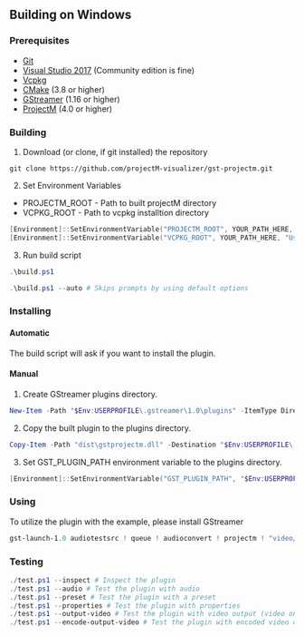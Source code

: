 ## Building on Windows

### Prerequisites

* [Git](https://git-scm.com/download/win)
* [Visual Studio 2017](https://www.visualstudio.com/downloads/) (Community edition is fine)
* [Vcpkg](https://github.com/Microsoft/vcpkg)
* [CMake](https://cmake.org/download/) (3.8 or higher)
* [GStreamer](https://gstreamer.freedesktop.org/download/) (1.16 or higher)
* [ProjectM](https://github.com/projectM-visualizer/projectm) (4.0 or higher)

### Building

1. Download (or clone, if git installed) the repository

```
git clone https://github.com/projectM-visualizer/gst-projectm.git
``` 

2. Set Environment Variables

- PROJECTM_ROOT - Path to built projectM directory
- VCPKG_ROOT - Path to vcpkg installtion directory

```powershell
[Environment]::SetEnvironmentVariable("PROJECTM_ROOT", YOUR_PATH_HERE, "User")
[Environment]::SetEnvironmentVariable("VCPKG_ROOT", YOUR_PATH_HERE, "User")
```

3. Run build script

```powershell
.\build.ps1

.\build.ps1 --auto # Skips prompts by using default options
```

### Installing

#### Automatic

The build script will ask if you want to install the plugin.

#### Manual

1. Create GStreamer plugins directory.

```powershell
New-Item -Path "$Env:USERPROFILE\.gstreamer\1.0\plugins" -ItemType Directory | Out-Null
```

2. Copy the built plugin to the plugins directory.

```powershell
Copy-Item -Path "dist\gstprojectm.dll" -Destination "$Env:USERPROFILE\.gstreamer\1.0\plugins\gstprojectm.dll" -Force
```

3. Set GST_PLUGIN_PATH environment variable to the plugins directory.

```powershell
[Environment]::SetEnvironmentVariable("GST_PLUGIN_PATH", "$Env:USERPROFILE\.gstreamer\1.0\plugins", "User")
```

### Using

To utilize the plugin with the example, please install GStreamer

```powershell
gst-launch-1.0 audiotestsrc ! queue ! audioconvert ! projectm ! "video/x-raw,width=512,height=512,framerate=60/1" ! videoconvert ! xvimagesink sync=false
```

### Testing

```powershell
./test.ps1 --inspect # Inspect the plugin
./test.ps1 --audio # Test the plugin with audio
./test.ps1 --preset # Test the plugin with a preset
./test.ps1 --properties # Test the plugin with properties
./test.ps1 --output-video # Test the plugin with video output (video only)
./test.ps1 --encode-output-video # Test the plugin with encoded video output (audio/video)
```